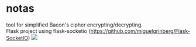 # notas
tool for simplified Bacon's cipher encrypting/decrypting. <br>
Flask project using flask-socketio (https://github.com/miguelgrinberg/Flask-SocketIO)
![](http://i.imgur.com/UEWNUY6.png)
